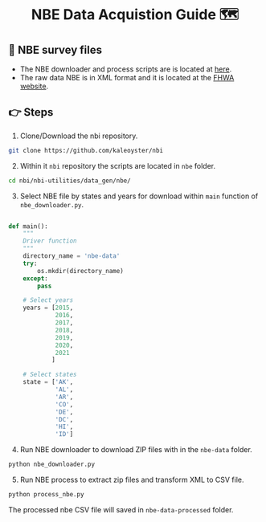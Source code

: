 <h1 align='center'>
NBE Data Acquistion Guide 🗺
</h1>

## 📂 NBE survey files
- The NBE downloader and process scripts are is located at [here](https://github.com/kaleoyster/nbi/tree/b5fb41950ee0a44c1d8967a1a672c0e3ea47b07f/nbi-utilities/data_gen/nbe).
- The raw data NBE is in XML format and it is located at the [FHWA website](https://www.fhwa.dot.gov/bridge/nbi/element.cfm).

## 👉 Steps

1. Clone/Download the nbi repository.

```zsh
git clone https://github.com/kaleoyster/nbi
```

2. Within it `nbi` repository the scripts are located in `nbe` folder.

```zsh
cd nbi/nbi-utilities/data_gen/nbe/
```

3. Select NBE file by states and years for download within `main` function of `nbe_downloader.py`.

```python

def main():
    """
    Driver function
    """
    directory_name = 'nbe-data'
    try:
        os.mkdir(directory_name)
    except:
        pass

    # Select years
    years = [2015,
             2016,
             2017,
             2018,
             2019,
             2020,
             2021
            ]

    # Select states
    state = ['AK',
             'AL',
             'AR',
             'CO',
             'DE',
             'DC',
             'HI',
             'ID']

```

4. Run NBE downloader to download ZIP files with in the `nbe-data` folder.

```zsh
python nbe_downloader.py
```

5. Run NBE process to extract zip files and transform XML to CSV file.

```zsh
python process_nbe.py
```
The processed nbe CSV file will saved in `nbe-data-processed` folder.
